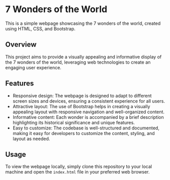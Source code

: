 # 7 Wonders of the World

This is a simple webpage showcasing the 7 wonders of the world, created using HTML, CSS, and Bootstrap.

## Overview

This project aims to provide a visually appealing and informative display of the 7 wonders of the world, leveraging web technologies to create an engaging user experience.

## Features

- Responsive design: The webpage is designed to adapt to different screen sizes and devices, ensuring a consistent experience for all users.
- Attractive layout: The use of Bootstrap helps in creating a visually appealing layout with responsive navigation and well-organized content.
- Informative content: Each wonder is accompanied by a brief description highlighting its historical significance and unique features.
- Easy to customize: The codebase is well-structured and documented, making it easy for developers to customize the content, styling, and layout as needed.

## Usage

To view the webpage locally, simply clone this repository to your local machine and open the `index.html` file in your preferred web browser.
